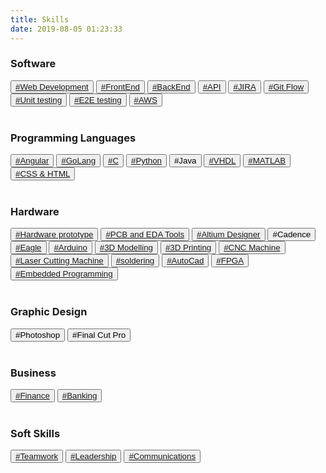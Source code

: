 ```yaml
---
title: Skills
date: 2019-08-05 01:23:33
---
```

<h3>Software</h3>
<button><a href= "/2019/08/05/barclaysWeb">#Web Development</a></button>
<button><a href= "/2019/08/05/barclaysWeb">#FrontEnd</a></button>  
<button><a href= "/2019/08/05/barclaysWeb">#BackEnd</a></button>  
<button><a href= "/2019/08/05/barclaysWeb">#API</a></button>
<button><a href= "/2019/08/05/barclaysWeb">#JIRA</a></button>  
<button><a href= "/2019/08/05/barclaysWeb">#Git Flow</a></button>  
<button><a href= "/2019/08/05/barclaysWeb">#Unit testing</a></button>  
<button><a href= "/2019/08/05/barclaysWeb">#E2E testing</a></button>  
<button><a href= "/2019/08/05/barclaysWeb">#AWS</a></button>

<br>
<br>
<h3>Programming Languages</h3>
<button><a href= "/2019/08/05/barclaysWeb">#Angular</a></button>  
<button><a href= "/2019/08/05/barclaysWeb">#GoLang</a></button>
<button><a href= "/2019/08/05/cCompiler">#C</a></button>
<button><a href= "/2019/08/05/pythonChess">#Python</a></button>  
<button>#Java</button>   
<button><a href= "/2019/08/05/vhdlPeak">#VHDL</a></button>
<button><a href= "/2019/08/05/matlabFftAnalysis">#MATLAB</a></button>
<button><a href= "/2019/08/05/barclaysWeb">#CSS & HTML</a></button>


<br>
<br>
<h3>Hardware</h3>
<button><a href= "/2019/08/05/cube">#Hardware prototype</a></button>
<button><a href= "/2019/08/05/kazooPcb">#PCB and EDA Tools</a></button>
<button><a href= "/2019/08/05/kazooPcb">#Altium Designer</a></button>
<button>#Cadence</button>
<button><a href= "/2019/08/05/cube">#Eagle</a></button>
<button><a href= "/2019/08/05/kazooPcb">#Arduino</a></button>
<button><a href= "/2019/08/05/robotWar">#3D Modelling</a></button>
<button><a href= "/2019/08/05/robotWar">#3D Printing</a></button>
<button><a href= "/2019/08/05/kazooPcb">#CNC Machine</a></button>
<button><a href= "/2019/08/05/kazooPcb">#Laser Cutting Machine</a></button>
<button><a href= "/2019/08/05/kazooPcb">#soldering</a></button>
<button><a href= "/2019/08/05/kazooPcb">#AutoCad</a></button>
<button><a href= "/2019/08/05/embeddedProgram">#FPGA</a></button>
<button><a href= "/2019/08/05/embeddedProgram">#Embedded Programming</a></button>

<br>
<br>
<h3>Graphic Design</h3>
<button>#Photoshop</button>
<button>#Final Cut Pro</button>


<br>
<br>
<h3>Business</h3>
<button><a href= "/2019/08/05/barclaysWeb">#Finance</a></button>
<button><a href= "/2019/08/05/barclaysWeb">#Banking</a></button>  


<br>
<br>
<h3>Soft Skills</h3>
<button><a href= "/2019/08/05/barclaysWeb">#Teamwork</a></button>
<button><a href= "/2019/08/05/barclaysWeb">#Leadership</a></button>
<button><a href= "/2019/08/05/barclaysWeb">#Communications</a></button>
